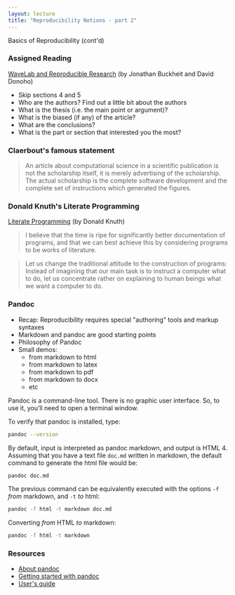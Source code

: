 ```yaml
---
layout: lecture
title: "Reproducibility Notions - part 2"
---
```


<p class="message">
  Basics of Reproducibility (cont'd)
</p>


### Assigned Reading

<a href="http://statweb.stanford.edu/~wavelab/Wavelab_850/wavelab.pdf" target="_blank"><i class="fa fa-newspaper-o" aria-hidden="true"></i> WaveLab and Reproducible Research</a> (by Jonathan Buckheit and David Donoho)

- Skip sections 4 and 5
- Who are the authors? Find out a little bit about the authors
- What is the thesis (i.e. the main point or argument)?
- What is the biased (if any) of the article?
- What are the conclusions?
- What is the part or section that interested you the most?


### Claerbout's famous statement

> An article about computational science in a scientific publication 
> is not the scholarship itself, it is merely advertising of the scholarship. 
> The actual scholarship is the complete software development and 
> the complete set of instructions which generated the figures.


### Donald Knuth's Literate Programming

<a href="http://www.literateprogramming.com/knuthweb.pdf" target="_blank">
Literate Programming</a> (by Donald Knuth)

> I believe that the time is ripe for significantly better documentation 
> of programs, and that we can best achieve this by considering programs
> to be works of literature.

> Let us change the traditional attitude to the construction of programs: 
> Instead of imagining that our main task is to instruct a computer what to do, 
> let us concentrate rather on explaining to human beings what we want a computer to do.


### Pandoc

- Recap: Reproducibility requires special "authoring" tools and markup syntaxes
- Markdown and pandoc are good starting points
- Philosophy of Pandoc
- Small demos:
	+ from markdown to html
	+ from markdown to latex
	+ from markdown to pdf
	+ from markdown to docx
	+ etc

Pandoc is a command-line tool. There is no graphic user interface. 
So, to use it, you’ll need to open a terminal window.

To verify that pandoc is installed, type:

```bash
pandoc --version
```

By default, input is interpreted as pandoc markdown, and output is HTML 4.
Assuming that you have a text file `doc.md` written in markdown,
the default command to generate the html file would be:
```bash
pandoc doc.md
``` 

The previous command can be equivalently executed with the options
`-f` _from_ markdown, and `-t` _to_ html: 
```bash
pandoc -f html -t markdown doc.md
```

Converting _from_ HTML _to_ markdown: 
```bash
pandoc -f html -t markdown
```


### Resources

- [About pandoc](http://pandoc.org/index.html)
- [Getting started with pandoc](http://pandoc.org/getting-started.html)
- [User's guide](http://pandoc.org/MANUAL.html)

